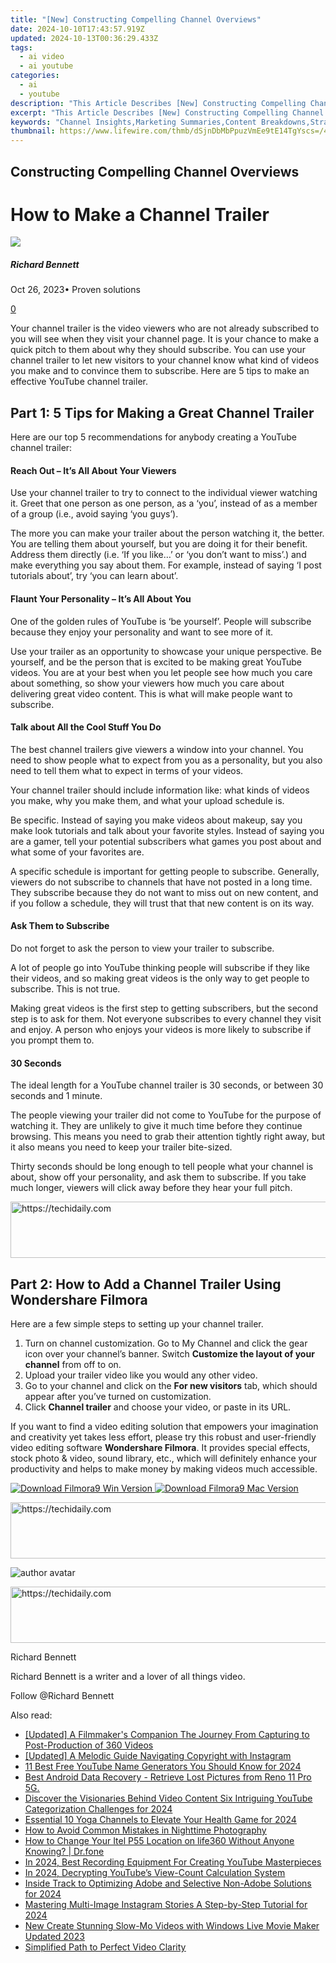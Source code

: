 ```yaml
---
title: "[New] Constructing Compelling Channel Overviews"
date: 2024-10-10T17:43:57.919Z
updated: 2024-10-13T00:36:29.433Z
tags:
  - ai video
  - ai youtube
categories:
  - ai
  - youtube
description: "This Article Describes [New] Constructing Compelling Channel Overviews"
excerpt: "This Article Describes [New] Constructing Compelling Channel Overviews"
keywords: "Channel Insights,Marketing Summaries,Content Breakdowns,Strategy Outlines,SEO Guide,Topic Tiers,Promo Overviews"
thumbnail: https://www.lifewire.com/thmb/dSjnDbMbPpuzVmEe9tE14TgYscs=/400x300/filters:no_upscale():max_bytes(150000):strip_icc()/GettyImages-1973654452-5bb71f494f3041bb85b8b4bfe07fbe9c.jpg
---
```


## Constructing Compelling Channel Overviews

# How to Make a Channel Trailer

![](https://images.wondershare.com/filmora/article-images/richard-bennett.jpg)

##### Richard Bennett

 Oct 26, 2023• Proven solutions

[0](#commentsBoxSeoTemplate)

Your channel trailer is the video viewers who are not already subscribed to you will see when they visit your channel page. It is your chance to make a quick pitch to them about why they should subscribe. You can use your channel trailer to let new visitors to your channel know what kind of videos you make and to convince them to subscribe. Here are 5 tips to make an effective YouTube channel trailer.

## Part 1: 5 Tips for Making a Great Channel Trailer

Here are our top 5 recommendations for anybody creating a YouTube channel trailer:

#### Reach Out – It’s All About Your Viewers

Use your channel trailer to try to connect to the individual viewer watching it. Greet that one person as one person, as a ‘you’, instead of as a member of a group (i.e., avoid saying ‘you guys’).

The more you can make your trailer about the person watching it, the better. You are telling them about yourself, but you are doing it for their benefit. Address them directly (i.e. ‘If you like…’ or ‘you don’t want to miss’.) and make everything you say about them. For example, instead of saying ‘I post tutorials about’, try ‘you can learn about’.

#### Flaunt Your Personality – It’s All About You

One of the golden rules of YouTube is ‘be yourself’. People will subscribe because they enjoy your personality and want to see more of it.

Use your trailer as an opportunity to showcase your unique perspective. Be yourself, and be the person that is excited to be making great YouTube videos. You are at your best when you let people see how much you care about something, so show your viewers how much you care about delivering great video content. This is what will make people want to subscribe.

#### Talk about All the Cool Stuff You Do

The best channel trailers give viewers a window into your channel. You need to show people what to expect from you as a personality, but you also need to tell them what to expect in terms of your videos.

Your channel trailer should include information like: what kinds of videos you make, why you make them, and what your upload schedule is.

Be specific. Instead of saying you make videos about makeup, say you make look tutorials and talk about your favorite styles. Instead of saying you are a gamer, tell your potential subscribers what games you post about and what some of your favorites are.

A specific schedule is important for getting people to subscribe. Generally, viewers do not subscribe to channels that have not posted in a long time. They subscribe because they do not want to miss out on new content, and if you follow a schedule, they will trust that that new content is on its way.

#### Ask Them to Subscribe

Do not forget to ask the person to view your trailer to subscribe.

A lot of people go into YouTube thinking people will subscribe if they like their videos, and so making great videos is the only way to get people to subscribe. This is not true.

Making great videos is the first step to getting subscribers, but the second step is to ask for them. Not everyone subscribes to every channel they visit and enjoy. A person who enjoys your videos is more likely to subscribe if you prompt them to.

#### 30 Seconds

The ideal length for a YouTube channel trailer is 30 seconds, or between 30 seconds and 1 minute.

The people viewing your trailer did not come to YouTube for the purpose of watching it. They are unlikely to give it much time before they continue browsing. This means you need to grab their attention tightly right away, but it also means you need to keep your trailer bite-sized.

Thirty seconds should be long enough to tell people what your channel is about, show off your personality, and ask them to subscribe. If you take much longer, viewers will click away before they hear your full pitch.

<!-- affiliate ads begin -->
<a href="https://appsumo.8odi.net/c/5597632/2151858/7443" target="_top" id="2151858">
  <img src="//a.impactradius-go.com/display-ad/7443-2151858" border="0" alt="https://techidaily.com" width="600" height="90"/>
</a>
<img height="0" width="0" src="https://appsumo.8odi.net/i/5597632/2151858/7443" style="position:absolute;visibility:hidden;" border="0" />
<!-- affiliate ads end -->

## Part 2: How to Add a Channel Trailer Using Wondershare Filmora

Here are a few simple steps to setting up your channel trailer.

1. Turn on channel customization. Go to My Channel and click the gear icon over your channel’s banner. Switch **Customize the layout of your channel** from off to on.
2. Upload your trailer video like you would any other video.
3. Go to your channel and click on the **For new visitors** tab, which should appear after you’ve turned on customization.
4. Click **Channel trailer** and choose your video, or paste in its URL.

If you want to find a video editing solution that empowers your imagination and creativity yet takes less effort, please try this robust and user-friendly video editing software **Wondershare Filmora**. It provides special effects, stock photo & video, sound library, etc., which will definitely enhance your productivity and helps to make money by making videos much accessible.

[![Download Filmora9 Win Version](https://images.wondershare.com/filmora/guide/download-btn-win.jpg) ](https://tools.techidaily.com/wondershare/filmora/download/) [![Download Filmora9 Mac Version](https://images.wondershare.com/filmora/guide/download-btn-mac.jpg) ](https://tools.techidaily.com/wondershare/filmora/download/)

<!-- affiliate ads begin -->
<a href="https://imp.i357552.net/c/5597632/999558/11832" target="_top" id="999558">
  <img src="//a.impactradius-go.com/display-ad/11832-999558" border="0" alt="https://techidaily.com" width="728" height="90"/>
</a>
<img height="0" width="0" src="https://imp.i357552.net/i/5597632/999558/11832" style="position:absolute;visibility:hidden;" border="0" />
<!-- affiliate ads end -->

![author avatar](https://images.wondershare.com/filmora/article-images/richard-bennett.jpg)

<!-- affiliate ads begin -->
<a href="https://appsumo.8odi.net/c/5597632/2068408/7443" target="_top" id="2068408">
  <img src="//a.impactradius-go.com/display-ad/7443-2068408" border="0" alt="https://techidaily.com" width="728" height="90"/>
</a>
<img height="0" width="0" src="https://appsumo.8odi.net/i/5597632/2068408/7443" style="position:absolute;visibility:hidden;" border="0" />
<!-- affiliate ads end -->

Richard Bennett

Richard Bennett is a writer and a lover of all things video.

Follow @Richard Bennett

<ins class="adsbygoogle"
      style="display:block"
      data-ad-client="ca-pub-7571918770474297"
      data-ad-slot="8358498916"
      data-ad-format="auto"
      data-full-width-responsive="true"></ins>

<span class="atpl-alsoreadstyle">Also read:</span>
<div><ul>
<li><a href="https://youtube-clips.techidaily.com/updated-a-filmmakers-companion-the-journey-from-capturing-to-post-production-of-360-videos/"><u>[Updated] A Filmmaker's Companion The Journey From Capturing to Post-Production of 360 Videos</u></a></li>
<li><a href="https://instagram-videos.techidaily.com/updated-a-melodic-guide-navigating-copyright-with-instagram/"><u>[Updated] A Melodic Guide Navigating Copyright with Instagram</u></a></li>
<li><a href="https://youtube-clips.techidaily.com/11-best-free-youtube-name-generators-you-should-know-for-2024/"><u>11 Best Free YouTube Name Generators You Should Know for 2024</u></a></li>
<li><a href="https://phone-solutions.techidaily.com/best-android-data-recovery-retrieve-lost-pictures-from-reno-11-pro-5g-by-fonelab-android-recover-pictures/"><u>Best Android Data Recovery - Retrieve Lost Pictures from Reno 11 Pro 5G.</u></a></li>
<li><a href="https://youtube-clips.techidaily.com/discover-the-visionaries-behind-video-content-six-intriguing-youtube-categorization-challenges-for-2024/"><u>Discover the Visionaries Behind Video Content Six Intriguing YouTube Categorization Challenges for 2024</u></a></li>
<li><a href="https://youtube-clips.techidaily.com/essential-10-yoga-channels-to-elevate-your-health-game-for-2024/"><u>Essential 10 Yoga Channels to Elevate Your Health Game for 2024</u></a></li>
<li><a href="https://desktop-recording.techidaily.com/how-to-avoid-common-mistakes-in-nighttime-photography/"><u>How to Avoid Common Mistakes in Nighttime Photography</u></a></li>
<li><a href="https://review-topics.techidaily.com/how-to-change-your-itel-p55-location-on-life360-without-anyone-knowing-drfone-by-drfone-virtual-android/"><u>How to Change Your Itel P55 Location on life360 Without Anyone Knowing? | Dr.fone</u></a></li>
<li><a href="https://youtube-clips.techidaily.com/in-2024-best-recording-equipment-for-creating-youtube-masterpieces/"><u>In 2024, Best Recording Equipment For Creating YouTube Masterpieces</u></a></li>
<li><a href="https://youtube-clips.techidaily.com/in-2024-decrypting-youtubes-view-count-calculation-system/"><u>In 2024, Decrypting YouTube’s View-Count Calculation System</u></a></li>
<li><a href="https://some-guidance.techidaily.com/inside-track-to-optimizing-adobe-and-selective-non-adobe-solutions-for-2024/"><u>Inside Track to Optimizing Adobe and Selective Non-Adobe Solutions for 2024</u></a></li>
<li><a href="https://instagram-video-recordings.techidaily.com/mastering-multi-image-instagram-stories-a-step-by-step-tutorial-for-2024/"><u>Mastering Multi-Image Instagram Stories A Step-by-Step Tutorial for 2024</u></a></li>
<li><a href="https://ai-vdieo-software.techidaily.com/new-create-stunning-slow-mo-videos-with-windows-live-movie-maker-updated-2023/"><u>New Create Stunning Slow-Mo Videos with Windows Live Movie Maker Updated 2023</u></a></li>
<li><a href="https://extra-tips.techidaily.com/simplified-path-to-perfect-video-clarity/"><u>Simplified Path to Perfect Video Clarity</u></a></li>
</ul></div>

